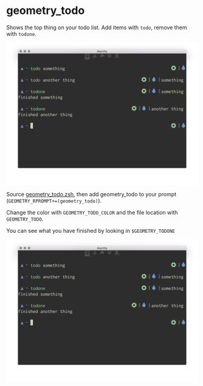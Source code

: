 # geometry_todo

Shows the top thing on your todo list. Add items with `todo`, remove them with `todone`.

![](todo.png)

Source [geometry_todo.zsh](/geometry_todo.zsh), then add geometry_todo to your prompt (`GEOMETRY_RPROMPT+=(geometry_todo)`).

Change the color with `GEOMETRY_TODO_COLOR` and the file location with `GEOMETRY_TODO`.

You can see what you have finished by looking in `$GEOMETRY_TODONE`

![](todo.png)
